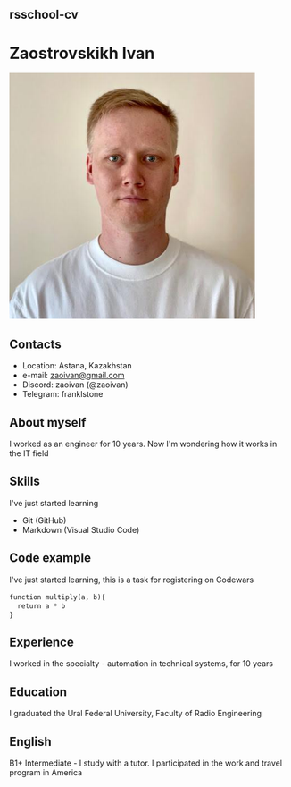 ## rsschool-cv

# Zaostrovskikh Ivan
![avatar](assets/PHOTO-2022-11-01-19-31-11.jpg "Аватар Заостровских Иван")

## Contacts
* Location: Astana, Kazakhstan
* e-mail: zaoivan@gmail.com
* Discord: zaoivan (@zaoivan)
* Telegram: franklstone

## About myself
I worked as an engineer for 10 years. Now I'm wondering how it works in the IT field

## Skills
I've just started learning
* Git (GitHub)
* Markdown (Visual Studio Code)

## Code example
I've just started learning, this is a task for registering on Codewars
```
function multiply(a, b){
  return a * b
}
```

## Experience
I worked in the specialty - automation in technical systems, for 10 years

## Education
I graduated the Ural Federal University, Faculty of Radio Engineering

## English
B1+ Intermediate - I study with a tutor. I participated in the work and travel program in America